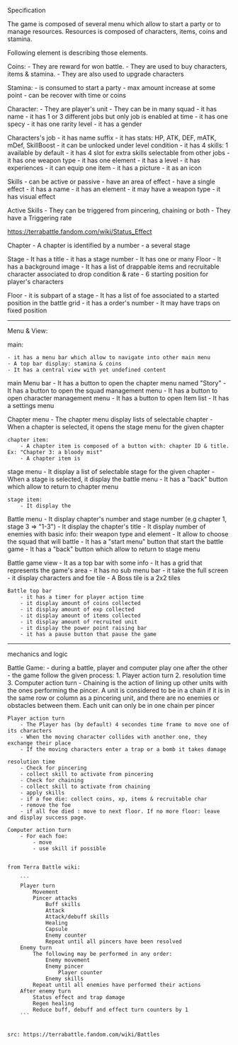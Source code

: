 Specification


The game is composed of several menu which allow to start a party or to manage resources.
Resources is composed of characters, items, coins and stamina.

Following element is describing those elements.


Coins: 
	- They are reward for won battle. 
	- They are used to buy characters, items & stamina. 
	- They are also used to upgrade characters

Stamina:
	- is consumed to start a party
	- max amount increase at some point
	- can be recover with time or coins


Character:
	- They are player's unit
	- They can be in many squad
	- it has name
	- it has 1 or 3 different jobs but only job is enabled at time
	- it has one specy
	- it has one rarity level
	- it has a gender

Characters's job
	- it has name suffix
	- it has stats: HP, ATK, DEF, mATK, mDef, SkillBoost
	- it can be unlocked under level condition
	- it has 4 skills: 1 available by default
	- it has 4 slot for extra skills selectable from other jobs
	- it has one weapon type
	- it has one element
	- it has a level
	- it has experiences
	- it can equip one item
	- it has a picture
	- it as an icon

Skills
	- can be active or passive
	- have an area of effect
	- have a single effect
	- it has a name
	- it has an element
	- it may have a weapon type
	- it has visual effect

Active Skills
	- They can be triggered from pincering, chaining or both
	- They have a Triggering rate


https://terrabattle.fandom.com/wiki/Status_Effect

Chapter
	- A chapter is identified by a number
	- a several stage

Stage
	- It has a title
	- it has a stage number
	- It has one or many Floor
	- It has a background image
	- It has a list of drappable items and recruitable character associated to drop condition & rate
	- 6 starting position for player's characters

Floor
	- it is subpart of a stage
	- It has a list of foe associated to a started position in the battle grid
	- it has a order's number
	- It may have traps on fixed position



---

Menu & View:


main:

	- it has a menu bar which allow to navigate into other main menu
	- A top bar display: stamina & coins
	- It has a central view with yet undefined content


main Menu bar
	- It has a button to open the chapter menu named "Story"
	- It has a button to open the squad management menu
	- It has a button to open character management menu
	- It has a button to open Item list
	- It has a settings menu


Chapter menu
	- The chapter menu  display lists of selectable chapter
	- When a chapter is selected, it opens the stage menu for the given chapter

	chapter item:
		- A chapter item is composed of a button with: chapter ID & title. Ex: "Chapter 3: a bloody mist"
		- A chapter item is 

stage menu
	- It display a list of selectable stage for the given chapter
	- When a stage is selected, it display the battle menu
	- It has a "back" button which allow to return to chapter menu

	stage item:
		- It display the 

Battle menu
	- It display chapter's number and stage number (e.g chapter 1, stage 3 =>  "1-3")
	- It display the chapter's title
	- It display number of enemies with basic info: their weapon type and element
	- It allow to choose the squad that will battle
	- It has a "start menu" button that start the battle game
	- It has a "back" button which allow to return to stage menu


Battle game view
	- It as a top bar with some info
	- It has a grid that represents the game's area
	- it has no sub menu bar
	- it take the full screen
	- it display characters and foe tile
	- A Boss tile is a 2x2 tiles

	Battle top bar
		- it has a timer for player action time
		- it display amount of coins collected
		- it display amount of exp collected
		- it display amount of items collected
		- it display amount of recruited unit
		- it display the power point raising bar
		- it has a pause button that pause the game


---

mechanics and logic


Battle Game:
	- during a battle, player and computer play one after the other
	- the game follow the given process:
		1. Player action turn
		2. resolution time
		3. Computer action turn
	- Chaining is the action of lining up other units with the ones performing the pincer. A unit is considered to be in a chain if it is in the same row or column as a pincering unit, and there are no enemies or obstacles between them. Each unit can only be in one chain per pincer

	Player action turn
		- The Player has (by default) 4 secondes time frame to move one of its characters
		- When the moving character collides with another one, they exchange their place
		- If the moving characters enter a trap or a bomb it takes damage

	resolution time
		- Check for pincering
		- collect skill to activate from pincering
		- Check for chaining
		- collect skill to activate from chaining
		- apply skills
		- if a foe die: collect coins, xp, items & recruitable char
		- remove the foe
		- if all foe died : move to next floor. If no more floor: leave and display success page.

	Computer action turn
		- For each foe:
			- move
			- use skill if possible


	from Terra Battle wiki:

		```
	    Player turn
	        Movement
	        Pincer attacks
	            Buff skills
	            Attack
	            Attack/debuff skills
	            Healing
	            Capsule
	            Enemy counter
	            Repeat until all pincers have been resolved
	    Enemy turn
	        The following may be performed in any order:
	            Enemy movement
	            Enemy pincer
	                Player counter
	            Enemy skills
	        Repeat until all enemies have performed their actions
	    After enemy turn
	        Status effect and trap damage
	        Regen healing
	        Reduce buff, debuff and effect turn counters by 1
	    ```


	src: https://terrabattle.fandom.com/wiki/Battles
